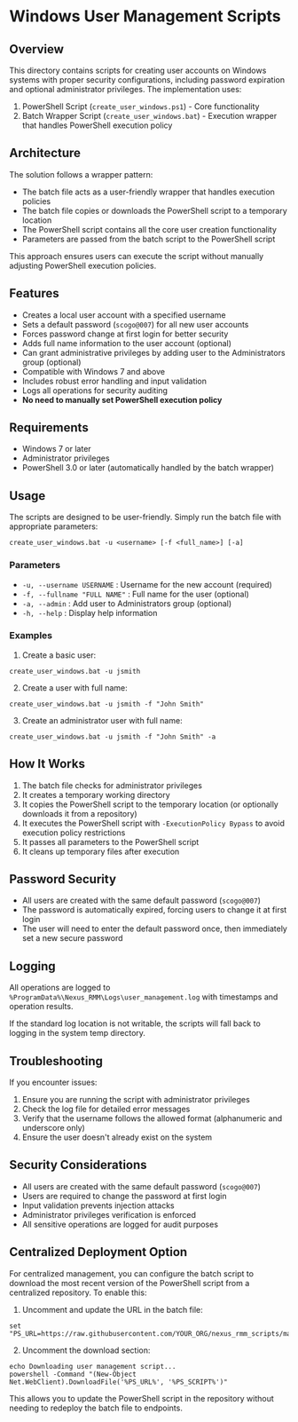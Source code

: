 # Windows User Management Scripts

## Overview
This directory contains scripts for creating user accounts on Windows systems with proper security configurations, including password expiration and optional administrator privileges. The implementation uses:

1. PowerShell Script (`create_user_windows.ps1`) - Core functionality
2. Batch Wrapper Script (`create_user_windows.bat`) - Execution wrapper that handles PowerShell execution policy

## Architecture

The solution follows a wrapper pattern:
- The batch file acts as a user-friendly wrapper that handles execution policies
- The batch file copies or downloads the PowerShell script to a temporary location
- The PowerShell script contains all the core user creation functionality
- Parameters are passed from the batch script to the PowerShell script

This approach ensures users can execute the script without manually adjusting PowerShell execution policies.

## Features

- Creates a local user account with a specified username
- Sets a default password (`scogo@007`) for all new user accounts
- Forces password change at first login for better security
- Adds full name information to the user account (optional)
- Can grant administrative privileges by adding user to the Administrators group (optional)
- Compatible with Windows 7 and above
- Includes robust error handling and input validation
- Logs all operations for security auditing
- **No need to manually set PowerShell execution policy**

## Requirements

- Windows 7 or later
- Administrator privileges
- PowerShell 3.0 or later (automatically handled by the batch wrapper)

## Usage

The scripts are designed to be user-friendly. Simply run the batch file with appropriate parameters:

```batch
create_user_windows.bat -u <username> [-f <full_name>] [-a]
```

### Parameters
- `-u, --username USERNAME` : Username for the new account (required)
- `-f, --fullname "FULL NAME"` : Full name for the user (optional)
- `-a, --admin` : Add user to Administrators group (optional)
- `-h, --help` : Display help information

### Examples

1. Create a basic user:
```
create_user_windows.bat -u jsmith
```

2. Create a user with full name:
```
create_user_windows.bat -u jsmith -f "John Smith"
```

3. Create an administrator user with full name:
```
create_user_windows.bat -u jsmith -f "John Smith" -a
```

## How It Works

1. The batch file checks for administrator privileges
2. It creates a temporary working directory
3. It copies the PowerShell script to the temporary location (or optionally downloads it from a repository)
4. It executes the PowerShell script with `-ExecutionPolicy Bypass` to avoid execution policy restrictions
5. It passes all parameters to the PowerShell script
6. It cleans up temporary files after execution

## Password Security
- All users are created with the same default password (`scogo@007`)
- The password is automatically expired, forcing users to change it at first login
- The user will need to enter the default password once, then immediately set a new secure password

## Logging
All operations are logged to `%ProgramData%\Nexus_RMM\Logs\user_management.log` with timestamps and operation results.

If the standard log location is not writable, the scripts will fall back to logging in the system temp directory.

## Troubleshooting
If you encounter issues:
1. Ensure you are running the script with administrator privileges
2. Check the log file for detailed error messages
3. Verify that the username follows the allowed format (alphanumeric and underscore only)
4. Ensure the user doesn't already exist on the system

## Security Considerations
- All users are created with the same default password (`scogo@007`)
- Users are required to change the password at first login
- Input validation prevents injection attacks
- Administrator privileges verification is enforced
- All sensitive operations are logged for audit purposes

## Centralized Deployment Option

For centralized management, you can configure the batch script to download the most recent version of the PowerShell script from a centralized repository. To enable this:

1. Uncomment and update the URL in the batch file:
```batch
set "PS_URL=https://raw.githubusercontent.com/YOUR_ORG/nexus_rmm_scripts/main/Windows_Scripts/User_Management/create_user_windows.ps1"
```

2. Uncomment the download section:
```batch
echo Downloading user management script...
powershell -Command "(New-Object Net.WebClient).DownloadFile('%PS_URL%', '%PS_SCRIPT%')"
```

This allows you to update the PowerShell script in the repository without needing to redeploy the batch file to endpoints. 
